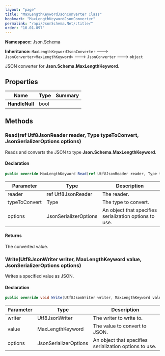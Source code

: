 ```yaml
---
layout: "page"
title: "MaxLengthKeywordJsonConverter Class"
bookmark: "MaxLengthKeywordJsonConverter"
permalink: "/api/JsonSchema.Net/:title/"
order: "10.01.097"
---
```

**Namespace:** Json.Schema

**Inheritance:**
`MaxLengthKeywordJsonConverter`
 🡒 
`JsonConverter<MaxLengthKeyword>`
 🡒 
`JsonConverter`
 🡒 
`object`

JSON converter for **Json.Schema.MaxLengthKeyword**.

## Properties

| Name | Type | Summary |
|---|---|---|
| **HandleNull** | bool |  |

## Methods

### Read(ref Utf8JsonReader reader, Type typeToConvert, JsonSerializerOptions options)

Reads and converts the JSON to type **Json.Schema.MaxLengthKeyword**.

#### Declaration

```c#
public override MaxLengthKeyword Read(ref Utf8JsonReader reader, Type typeToConvert, JsonSerializerOptions options)
```

| Parameter | Type | Description |
|---|---|---|
| reader | ref Utf8JsonReader | The reader. |
| typeToConvert | Type | The type to convert. |
| options | JsonSerializerOptions | An object that specifies serialization options to use. |


#### Returns

The converted value.

### Write(Utf8JsonWriter writer, MaxLengthKeyword value, JsonSerializerOptions options)

Writes a specified value as JSON.

#### Declaration

```c#
public override void Write(Utf8JsonWriter writer, MaxLengthKeyword value, JsonSerializerOptions options)
```

| Parameter | Type | Description |
|---|---|---|
| writer | Utf8JsonWriter | The writer to write to. |
| value | MaxLengthKeyword | The value to convert to JSON. |
| options | JsonSerializerOptions | An object that specifies serialization options to use. |


